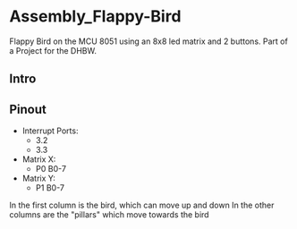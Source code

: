 # Assembly_Flappy-Bird
Flappy Bird on the MCU 8051 using an 8x8 led matrix and 2 buttons. Part of a Project for the DHBW.

## Intro

## Pinout
- Interrupt Ports:
    - 3.2
    - 3.3
- Matrix X:
    - P0 B0-7
- Matrix Y:
    - P1 B0-7


In the first column is the bird, which can move up and down
In the other columns are the "pillars" which move towards the bird
